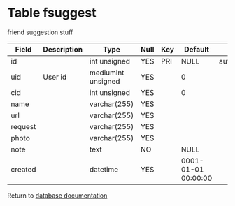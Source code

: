 Table fsuggest
===========
friend suggestion stuff

| Field | Description | Type | Null | Key | Default | Extra |
| ----- | ----------- | ---- | ---- | --- | ------- | ----- |
| id |  | int unsigned | YES | PRI | NULL | auto_increment |    
| uid | User id | mediumint unsigned | YES |  | 0 |  |    
| cid |  | int unsigned | YES |  | 0 |  |    
| name |  | varchar(255) | YES |  |  |  |    
| url |  | varchar(255) | YES |  |  |  |    
| request |  | varchar(255) | YES |  |  |  |    
| photo |  | varchar(255) | YES |  |  |  |    
| note |  | text | NO |  | NULL |  |    
| created |  | datetime | YES |  | 0001-01-01 00:00:00 |  |    

Return to [database documentation](help/database)
